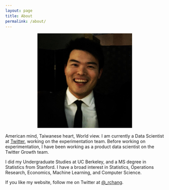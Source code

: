 ```yaml
---
layout: page
title: About
permalink: /about/
---
```


<p align="center">
  <img src="/images/rchang_avatar_small.png">
</p>

American mind, Taiwanese heart, World view. I am currently a Data Scientist at [Twitter](http://twitter.com), working on the experimentation team. Before working on experimentation, I have been working as a product data scientist on the Twitter Growth team.

I did my Undergraduate Studies at UC Berkeley, and a MS degree in Statistics from Stanford. I have a broad interest in Statistics, Operations Research, Economics, Machine Learning, and Computer Science.

If you like my website, follow me on Twitter at [@_rchang](https://twitter.com/_rchang).

